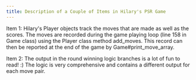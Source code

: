 ```yaml
---
title: Description of a Couple of Items in Hilary's PSR Game
---
```


Item 1:
Hilary's Player objects track the moves that are made as well as the scores.  The moves
are recorded during the game playing loop (line 158 in Game class) using the Player class
method add_moves.  This record can then be reported at the end of the game by 
Game#print_move_array.

Item 2:
The output in the round winning logic branches is a lot of fun to read! :)  The logic is
very comprehensive and contains a different output for each move pair.